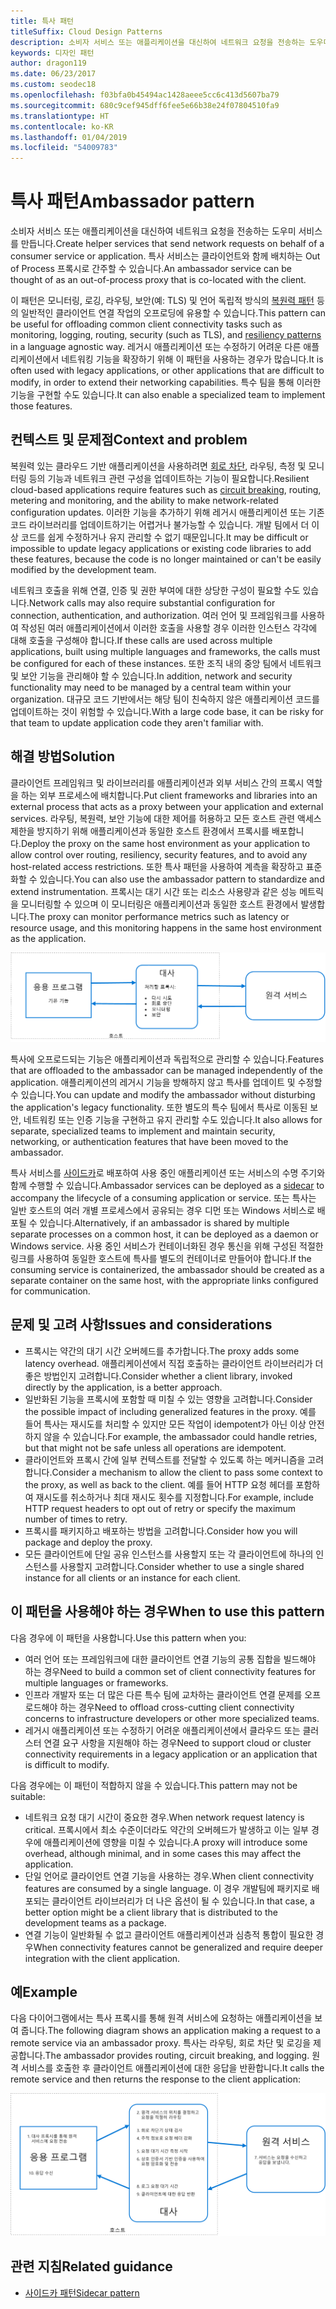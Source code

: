 ```yaml
---
title: 특사 패턴
titleSuffix: Cloud Design Patterns
description: 소비자 서비스 또는 애플리케이션을 대신하여 네트워크 요청을 전송하는 도우미 서비스를 만듭니다.
keywords: 디자인 패턴
author: dragon119
ms.date: 06/23/2017
ms.custom: seodec18
ms.openlocfilehash: f03bfa0b45494ac1428aeee5cc6c413d5607ba79
ms.sourcegitcommit: 680c9cef945dff6fee5e66b38e24f07804510fa9
ms.translationtype: HT
ms.contentlocale: ko-KR
ms.lasthandoff: 01/04/2019
ms.locfileid: "54009783"
---
```

# <a name="ambassador-pattern"></a><span data-ttu-id="59d0b-104">특사 패턴</span><span class="sxs-lookup"><span data-stu-id="59d0b-104">Ambassador pattern</span></span>

<span data-ttu-id="59d0b-105">소비자 서비스 또는 애플리케이션을 대신하여 네트워크 요청을 전송하는 도우미 서비스를 만듭니다.</span><span class="sxs-lookup"><span data-stu-id="59d0b-105">Create helper services that send network requests on behalf of a consumer service or application.</span></span> <span data-ttu-id="59d0b-106">특사 서비스는 클라이언트와 함께 배치하는 Out of Process 프록시로 간주할 수 있습니다.</span><span class="sxs-lookup"><span data-stu-id="59d0b-106">An ambassador service can be thought of as an out-of-process proxy that is co-located with the client.</span></span>

<span data-ttu-id="59d0b-107">이 패턴은 모니터링, 로깅, 라우팅, 보안(예: TLS) 및 언어 독립적 방식의 [복원력 패턴][resiliency-patterns] 등의 일반적인 클라이언트 연결 작업의 오프로딩에 유용할 수 있습니다.</span><span class="sxs-lookup"><span data-stu-id="59d0b-107">This pattern can be useful for offloading common client connectivity tasks such as monitoring, logging, routing, security (such as TLS), and [resiliency patterns][resiliency-patterns] in a language agnostic way.</span></span> <span data-ttu-id="59d0b-108">레거시 애플리케이션 또는 수정하기 어려운 다른 애플리케이션에서 네트워킹 기능을 확장하기 위해 이 패턴을 사용하는 경우가 많습니다.</span><span class="sxs-lookup"><span data-stu-id="59d0b-108">It is often used with legacy applications, or other applications that are difficult to modify, in order to extend their networking capabilities.</span></span> <span data-ttu-id="59d0b-109">특수 팀을 통해 이러한 기능을 구현할 수도 있습니다.</span><span class="sxs-lookup"><span data-stu-id="59d0b-109">It can also enable a specialized team to implement those features.</span></span>

## <a name="context-and-problem"></a><span data-ttu-id="59d0b-110">컨텍스트 및 문제점</span><span class="sxs-lookup"><span data-stu-id="59d0b-110">Context and problem</span></span>

<span data-ttu-id="59d0b-111">복원력 있는 클라우드 기반 애플리케이션을 사용하려면 [회로 차단](./circuit-breaker.md), 라우팅, 측정 및 모니터링 등의 기능과 네트워크 관련 구성을 업데이트하는 기능이 필요합니다.</span><span class="sxs-lookup"><span data-stu-id="59d0b-111">Resilient cloud-based applications require features such as [circuit breaking](./circuit-breaker.md), routing, metering and monitoring, and the ability to make network-related configuration updates.</span></span> <span data-ttu-id="59d0b-112">이러한 기능을 추가하기 위해 레거시 애플리케이션 또는 기존 코드 라이브러리를 업데이트하기는 어렵거나 불가능할 수 있습니다. 개발 팀에서 더 이상 코드를 쉽게 수정하거나 유지 관리할 수 없기 때문입니다.</span><span class="sxs-lookup"><span data-stu-id="59d0b-112">It may be difficult or impossible to update legacy applications or existing code libraries to add these features, because the code is no longer maintained or can't be easily modified by the development team.</span></span>

<span data-ttu-id="59d0b-113">네트워크 호출을 위해 연결, 인증 및 권한 부여에 대한 상당한 구성이 필요할 수도 있습니다.</span><span class="sxs-lookup"><span data-stu-id="59d0b-113">Network calls may also require substantial configuration for connection, authentication, and authorization.</span></span> <span data-ttu-id="59d0b-114">여러 언어 및 프레임워크를 사용하여 작성된 여러 애플리케이션에서 이러한 호출을 사용할 경우 이러한 인스턴스 각각에 대해 호출을 구성해야 합니다.</span><span class="sxs-lookup"><span data-stu-id="59d0b-114">If these calls are used across multiple applications, built using multiple languages and frameworks, the calls must be configured for each of these instances.</span></span> <span data-ttu-id="59d0b-115">또한 조직 내의 중앙 팀에서 네트워크 및 보안 기능을 관리해야 할 수 있습니다.</span><span class="sxs-lookup"><span data-stu-id="59d0b-115">In addition, network and security functionality may need to be managed by a central team within your organization.</span></span> <span data-ttu-id="59d0b-116">대규모 코드 기반에서는 해당 팀이 친숙하지 않은 애플리케이션 코드를 업데이트하는 것이 위험할 수 있습니다.</span><span class="sxs-lookup"><span data-stu-id="59d0b-116">With a large code base, it can be risky for that team to update application code they aren't familiar with.</span></span>

## <a name="solution"></a><span data-ttu-id="59d0b-117">해결 방법</span><span class="sxs-lookup"><span data-stu-id="59d0b-117">Solution</span></span>

<span data-ttu-id="59d0b-118">클라이언트 프레임워크 및 라이브러리를 애플리케이션과 외부 서비스 간의 프록시 역할을 하는 외부 프로세스에 배치합니다.</span><span class="sxs-lookup"><span data-stu-id="59d0b-118">Put client frameworks and libraries into an external process that acts as a proxy between your application and external services.</span></span> <span data-ttu-id="59d0b-119">라우팅, 복원력, 보안 기능에 대한 제어를 허용하고 모든 호스트 관련 액세스 제한을 방지하기 위해 애플리케이션과 동일한 호스트 환경에서 프록시를 배포합니다.</span><span class="sxs-lookup"><span data-stu-id="59d0b-119">Deploy the proxy on the same host environment as your application to allow control over routing, resiliency, security features, and to avoid any host-related access restrictions.</span></span> <span data-ttu-id="59d0b-120">또한 특사 패턴을 사용하여 계측을 확장하고 표준화할 수 있습니다.</span><span class="sxs-lookup"><span data-stu-id="59d0b-120">You can also use the ambassador pattern to standardize and extend instrumentation.</span></span> <span data-ttu-id="59d0b-121">프록시는 대기 시간 또는 리소스 사용량과 같은 성능 메트릭을 모니터링할 수 있으며 이 모니터링은 애플리케이션과 동일한 호스트 환경에서 발생합니다.</span><span class="sxs-lookup"><span data-stu-id="59d0b-121">The proxy can monitor performance metrics such as latency or resource usage, and this monitoring happens in the same host environment as the application.</span></span>

![특사 패턴의 다이어그램](./_images/ambassador.png)

<span data-ttu-id="59d0b-123">특사에 오프로드되는 기능은 애플리케이션과 독립적으로 관리할 수 있습니다.</span><span class="sxs-lookup"><span data-stu-id="59d0b-123">Features that are offloaded to the ambassador can be managed independently of the application.</span></span> <span data-ttu-id="59d0b-124">애플리케이션의 레거시 기능을 방해하지 않고 특사를 업데이트 및 수정할 수 있습니다.</span><span class="sxs-lookup"><span data-stu-id="59d0b-124">You can update and modify the ambassador without disturbing the application's legacy functionality.</span></span> <span data-ttu-id="59d0b-125">또한 별도의 특수 팀에서 특사로 이동된 보안, 네트워킹 또는 인증 기능을 구현하고 유지 관리할 수도 있습니다.</span><span class="sxs-lookup"><span data-stu-id="59d0b-125">It also allows for separate, specialized teams to implement and maintain security, networking, or authentication features that have been moved to the ambassador.</span></span>

<span data-ttu-id="59d0b-126">특사 서비스를 [사이드카](./sidecar.md)로 배포하여 사용 중인 애플리케이션 또는 서비스의 수명 주기와 함께 수행할 수 있습니다.</span><span class="sxs-lookup"><span data-stu-id="59d0b-126">Ambassador services can be deployed as a [sidecar](./sidecar.md) to accompany the lifecycle of a consuming application or service.</span></span> <span data-ttu-id="59d0b-127">또는 특사는 일반 호스트의 여러 개별 프로세스에서 공유되는 경우 디먼 또는 Windows 서비스로 배포될 수 있습니다.</span><span class="sxs-lookup"><span data-stu-id="59d0b-127">Alternatively, if an ambassador is shared by multiple separate processes on a common host, it can be deployed as a daemon or Windows service.</span></span> <span data-ttu-id="59d0b-128">사용 중인 서비스가 컨테이너화된 경우 통신을 위해 구성된 적절한 링크를 사용하여 동일한 호스트에 특사를 별도의 컨테이너로 만들어야 합니다.</span><span class="sxs-lookup"><span data-stu-id="59d0b-128">If the consuming service is containerized, the ambassador should be created as a separate container on the same host, with the appropriate links configured for communication.</span></span>

## <a name="issues-and-considerations"></a><span data-ttu-id="59d0b-129">문제 및 고려 사항</span><span class="sxs-lookup"><span data-stu-id="59d0b-129">Issues and considerations</span></span>

- <span data-ttu-id="59d0b-130">프록시는 약간의 대기 시간 오버헤드를 추가합니다.</span><span class="sxs-lookup"><span data-stu-id="59d0b-130">The proxy adds some latency overhead.</span></span> <span data-ttu-id="59d0b-131">애플리케이션에서 직접 호출하는 클라이언트 라이브러리가 더 좋은 방법인지 고려합니다.</span><span class="sxs-lookup"><span data-stu-id="59d0b-131">Consider whether a client library, invoked directly by the application, is a better approach.</span></span>
- <span data-ttu-id="59d0b-132">일반화된 기능을 프록시에 포함할 때 미칠 수 있는 영향을 고려합니다.</span><span class="sxs-lookup"><span data-stu-id="59d0b-132">Consider the possible impact of including generalized features in the proxy.</span></span> <span data-ttu-id="59d0b-133">예를 들어 특사는 재시도를 처리할 수 있지만 모든 작업이 idempotent가 아닌 이상 안전하지 않을 수 있습니다.</span><span class="sxs-lookup"><span data-stu-id="59d0b-133">For example, the ambassador could handle retries, but that might not be safe unless all operations are idempotent.</span></span>
- <span data-ttu-id="59d0b-134">클라이언트와 프록시 간에 일부 컨텍스트를 전달할 수 있도록 하는 메커니즘을 고려합니다.</span><span class="sxs-lookup"><span data-stu-id="59d0b-134">Consider a mechanism to allow the client to pass some context to the proxy, as well as back to the client.</span></span> <span data-ttu-id="59d0b-135">예를 들어 HTTP 요청 헤더를 포함하여 재시도를 취소하거나 최대 재시도 횟수를 지정합니다.</span><span class="sxs-lookup"><span data-stu-id="59d0b-135">For example, include HTTP request headers to opt out of retry or specify the maximum number of times to retry.</span></span>
- <span data-ttu-id="59d0b-136">프록시를 패키지하고 배포하는 방법을 고려합니다.</span><span class="sxs-lookup"><span data-stu-id="59d0b-136">Consider how you will package and deploy the proxy.</span></span>
- <span data-ttu-id="59d0b-137">모든 클라이언트에 단일 공유 인스턴스를 사용할지 또는 각 클라이언트에 하나의 인스턴스를 사용할지 고려합니다.</span><span class="sxs-lookup"><span data-stu-id="59d0b-137">Consider whether to use a single shared instance for all clients or an instance for each client.</span></span>

## <a name="when-to-use-this-pattern"></a><span data-ttu-id="59d0b-138">이 패턴을 사용해야 하는 경우</span><span class="sxs-lookup"><span data-stu-id="59d0b-138">When to use this pattern</span></span>

<span data-ttu-id="59d0b-139">다음 경우에 이 패턴을 사용합니다.</span><span class="sxs-lookup"><span data-stu-id="59d0b-139">Use this pattern when you:</span></span>

- <span data-ttu-id="59d0b-140">여러 언어 또는 프레임워크에 대한 클라이언트 연결 기능의 공통 집합을 빌드해야 하는 경우</span><span class="sxs-lookup"><span data-stu-id="59d0b-140">Need to build a common set of client connectivity features for multiple languages or frameworks.</span></span>
- <span data-ttu-id="59d0b-141">인프라 개발자 또는 더 많은 다른 특수 팀에 교차하는 클라이언트 연결 문제를 오프로드해야 하는 경우</span><span class="sxs-lookup"><span data-stu-id="59d0b-141">Need to offload cross-cutting client connectivity concerns to infrastructure developers or other more specialized teams.</span></span>
- <span data-ttu-id="59d0b-142">레거시 애플리케이션 또는 수정하기 어려운 애플리케이션에서 클라우드 또는 클러스터 연결 요구 사항을 지원해야 하는 경우</span><span class="sxs-lookup"><span data-stu-id="59d0b-142">Need to support cloud or cluster connectivity requirements in a legacy application or an application that is difficult to modify.</span></span>

<span data-ttu-id="59d0b-143">다음 경우에는 이 패턴이 적합하지 않을 수 있습니다.</span><span class="sxs-lookup"><span data-stu-id="59d0b-143">This pattern may not be suitable:</span></span>

- <span data-ttu-id="59d0b-144">네트워크 요청 대기 시간이 중요한 경우.</span><span class="sxs-lookup"><span data-stu-id="59d0b-144">When network request latency is critical.</span></span> <span data-ttu-id="59d0b-145">프록시에서 최소 수준이더라도 약간의 오버헤드가 발생하고 이는 일부 경우에 애플리케이션에 영향을 미칠 수 있습니다.</span><span class="sxs-lookup"><span data-stu-id="59d0b-145">A proxy will introduce some overhead, although minimal, and in some cases this may affect the application.</span></span>
- <span data-ttu-id="59d0b-146">단일 언어로 클라이언트 연결 기능을 사용하는 경우.</span><span class="sxs-lookup"><span data-stu-id="59d0b-146">When client connectivity features are consumed by a single language.</span></span> <span data-ttu-id="59d0b-147">이 경우 개발팀에 패키지로 배포되는 클라이언트 라이브러리가 더 나은 옵션이 될 수 있습니다.</span><span class="sxs-lookup"><span data-stu-id="59d0b-147">In that case, a better option might be a client library that is distributed to the development teams as a package.</span></span>
- <span data-ttu-id="59d0b-148">연결 기능이 일반화될 수 없고 클라이언트 애플리케이션과 심층적 통합이 필요한 경우</span><span class="sxs-lookup"><span data-stu-id="59d0b-148">When connectivity features cannot be generalized and require deeper integration with the client application.</span></span>

## <a name="example"></a><span data-ttu-id="59d0b-149">예</span><span class="sxs-lookup"><span data-stu-id="59d0b-149">Example</span></span>

<span data-ttu-id="59d0b-150">다음 다이어그램에서는 특사 프록시를 통해 원격 서비스에 요청하는 애플리케이션을 보여 줍니다.</span><span class="sxs-lookup"><span data-stu-id="59d0b-150">The following diagram shows an application making a request to a remote service via an ambassador proxy.</span></span> <span data-ttu-id="59d0b-151">특사는 라우팅, 회로 차단 및 로깅을 제공합니다.</span><span class="sxs-lookup"><span data-stu-id="59d0b-151">The ambassador provides routing, circuit breaking, and logging.</span></span> <span data-ttu-id="59d0b-152">원격 서비스를 호출한 후 클라이언트 애플리케이션에 대한 응답을 반환합니다.</span><span class="sxs-lookup"><span data-stu-id="59d0b-152">It calls the remote service and then returns the response to the client application:</span></span>

![특사 패턴의 예제](./_images/ambassador-example.png)

## <a name="related-guidance"></a><span data-ttu-id="59d0b-154">관련 지침</span><span class="sxs-lookup"><span data-stu-id="59d0b-154">Related guidance</span></span>

- [<span data-ttu-id="59d0b-155">사이드카 패턴</span><span class="sxs-lookup"><span data-stu-id="59d0b-155">Sidecar pattern</span></span>](./sidecar.md)

<!-- links -->

[resiliency-patterns]: ./category/resiliency.md
